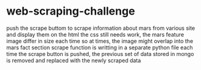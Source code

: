 # web-scraping-challenge
push the scrape buttom to scrape information about mars from various site and display them on the html
the css still needs work, the mars feature image differ in size each time so at times, the image might overlap into the mars fact section
scrape function is writting in a separate python file
each time the scrape button is pushed, the previous set of data stored in mongo is removed and replaced with the newly scraped data
